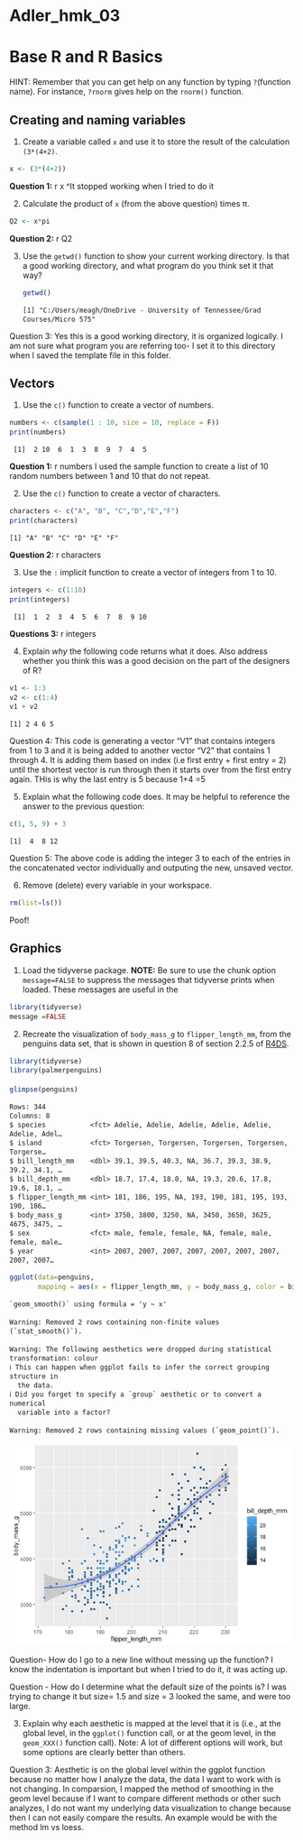 # Adler_hmk_03

# Base R and R Basics

HINT: Remember that you can get help on any function by typing
`?`(function name). For instance, `?rnorm` gives help on the `rnorm()`
function.

## Creating and naming variables

1.  Create a variable called `x` and use it to store the result of the
    calculation `(3*(4+2)`.

``` r
x <- (3*(4+2))
```

**Question 1:** r x ^It stopped working when I tried to do it

2.  Calculate the product of `x` (from the above question) times π.

``` r
Q2 <- x*pi
```

**Question 2:** r Q2

3.  Use the `getwd()` function to show your current working directory.
    Is that a good working directory, and what program do you think set
    it that way?

    ``` r
    getwd()
    ```

        [1] "C:/Users/meagh/OneDrive - University of Tennessee/Grad Courses/Micro 575"

Question 3: Yes this is a good working directory, it is organized
logically. I am not sure what program you are referring too- I set it to
this directory when I saved the template file in this folder.

## Vectors

1.  Use the `c()` function to create a vector of numbers.

``` r
numbers <- c(sample(1 : 10, size = 10, replace = F)) 
print(numbers)
```

     [1]  2 10  6  1  3  8  9  7  4  5

**Question 1:** r numbers I used the sample function to create a list of
10 random numbers between 1 and 10 that do not repeat.

2.  Use the `c()` function to create a vector of characters.

``` r
characters <- c("A", "B", "C","D","E","F")
print(characters)
```

    [1] "A" "B" "C" "D" "E" "F"

**Question 2:** r characters

3.  Use the `:` implicit function to create a vector of integers from 1
    to 10.

``` r
integers <- c(1:10)
print(integers)
```

     [1]  1  2  3  4  5  6  7  8  9 10

**Questions 3:** r integers

4.  Explain *why* the following code returns what it does. Also address
    whether you think this was a good decision on the part of the
    designers of R?

``` r
v1 <- 1:3
v2 <- c(1:4)
v1 + v2
```

    [1] 2 4 6 5

Question 4: This code is generating a vector “V1” that contains integers
from 1 to 3 and it is being added to another vector “V2” that contains 1
through 4. It is adding them based on index (i.e first entry + first
entry = 2) until the shortest vector is run through then it starts over
from the first entry again. THis is why the last entry is 5 because 1+4
=5

5.  Explain what the following code does. It may be helpful to reference
    the answer to the previous question:

``` r
c(1, 5, 9) + 3
```

    [1]  4  8 12

Question 5: The above code is adding the integer 3 to each of the
entries in the concatenated vector individually and outputing the new,
unsaved vector.

6.  Remove (delete) every variable in your workspace.

``` r
rm(list=ls())
```

Poof!

## Graphics

1.  Load the tidyverse package. **NOTE:** Be sure to use the chunk
    option `message=FALSE` to suppress the messages that tidyverse
    prints when loaded. These messages are useful in the

``` r
library(tidyverse)
message =FALSE
```

2.  Recreate the visualization of `body_mass_g` to `flipper_length_mm`,
    from the penguins data set, that is shown in question 8 of section
    2.2.5 of [R4DS](https://r4ds.hadley.nz/data-visualize).

``` r
library(tidyverse)
library(palmerpenguins)

glimpse(penguins)
```

    Rows: 344
    Columns: 8
    $ species           <fct> Adelie, Adelie, Adelie, Adelie, Adelie, Adelie, Adel…
    $ island            <fct> Torgersen, Torgersen, Torgersen, Torgersen, Torgerse…
    $ bill_length_mm    <dbl> 39.1, 39.5, 40.3, NA, 36.7, 39.3, 38.9, 39.2, 34.1, …
    $ bill_depth_mm     <dbl> 18.7, 17.4, 18.0, NA, 19.3, 20.6, 17.8, 19.6, 18.1, …
    $ flipper_length_mm <int> 181, 186, 195, NA, 193, 190, 181, 195, 193, 190, 186…
    $ body_mass_g       <int> 3750, 3800, 3250, NA, 3450, 3650, 3625, 4675, 3475, …
    $ sex               <fct> male, female, female, NA, female, male, female, male…
    $ year              <int> 2007, 2007, 2007, 2007, 2007, 2007, 2007, 2007, 2007…

``` r
ggplot(data=penguins, 
       mapping = aes(x = flipper_length_mm, y = body_mass_g, color = bill_depth_mm)) + geom_point() + geom_smooth(method ="loess")
```

    `geom_smooth()` using formula = 'y ~ x'

    Warning: Removed 2 rows containing non-finite values (`stat_smooth()`).

    Warning: The following aesthetics were dropped during statistical transformation: colour
    ℹ This can happen when ggplot fails to infer the correct grouping structure in
      the data.
    ℹ Did you forget to specify a `group` aesthetic or to convert a numerical
      variable into a factor?

    Warning: Removed 2 rows containing missing values (`geom_point()`).

![](Adler_hmk_03_files/figure-commonmark/unnamed-chunk-11-1.png)

Question- How do I go to a new line without messing up the function? I
know the indentation is important but when I tried to do it, it was
acting up.

Question - How do I determine what the default size of the points is? I
was trying to change it but size= 1.5 and size = 3 looked the same, and
were too large.

3.  Explain why each aesthetic is mapped at the level that it is (i.e.,
    at the global level, in the `ggplot()` function call, or at the geom
    level, in the `geom_XXX()` function call). Note: A lot of different
    options will work, but some options are clearly better than others.

Question 3: Aesthetic is on the global level within the ggplot function
because no matter how I analyze the data, the data I want to work with
is not changing. In comparsion, I mapped the method of smoothing in the
geom level because if I want to compare different methods or other such
analyzes, I do not want my underlying data visualization to change
because then I can not easily compare the results. An example would be
with the method lm vs loess.
